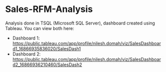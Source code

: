# Sales-RFM-Analysis
Analysis done in TSQL (Microsoft SQL Server), dashboard created using Tableau. 
You can view both here:

 - Dashboard 1: https://public.tableau.com/app/profile/nilesh.domah/viz/SalesDashboard1_16866935836020/SalesDash1
 - Dashboard 2: https://public.tableau.com/app/profile/nilesh.domah/viz/SalesDashboard2_16866936210460/SalesDash2
